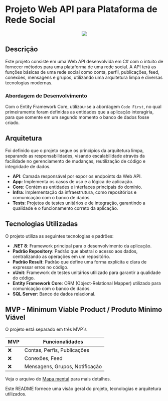 
# Projeto Web API para Plataforma de Rede Social

<p align="center">
<img loading="lazy" src="http://img.shields.io/static/v1?label=STATUS&message=EM%20DESENVOLVIMENTO&color=GREEN&style=for-the-badge"/>
</p>

## Descrição

Este projeto consiste em uma Web API desenvolvida em C# com o intuito de fornecer métodos para uma plataforma de uma rede social. A API terá as funções básicas de uma rede social como conta, perfil, publicações, feed, conexões, mensagens e grupos, utilizando uma arquitetura limpa e diversas tecnologias modernas.

### Abordagem de Desenvolvimento

Com o Entity Framework Core, utilizou-se a abordagem ```Code First```, no qual primeiramente foram definidas as entidades que a aplicação interagiria, para que somente em um segundo momento o banco de dados fosse criado.

## Arquitetura

Foi definido que o projeto segue os princípios da arquitetura limpa, separando as responsabilidades, visando escalabilidade através da facilidade no gerenciamento de mudanças, reutilização de código e integridade de dados.

- **API**: Camada responsável por expor os endpoints da Web API.
- **App**: Implementa os casos de uso e a lógica de aplicação.
- **Core**: Contém as entidades e interfaces principais do domínio.
- **Infra**: Implementação da infraestrutura, como repositórios e comunicação com o banco de dados.
- **Tests**: Projetos de testes unitários e de integração, garantindo a qualidade e o funcionamento correto da aplicação.

## Tecnologias Utilizadas

O projeto utiliza as seguintes tecnologias e padrões:

- **.NET 8**: Framework principal para o desenvolvimento da aplicação.
- **Padrão Repository**: Padrão que abstrai o acesso aos dados, centralizando as operações em um repositório.
- **Padrão Result**: Padrão que define uma forma explícita e clara de expressar erros no código.
- **xUnit**: Framework de testes unitários utilizado para garantir a qualidade do código.
- **Entity Framework Core**: ORM (Object-Relational Mapper) utilizado para comunicação com o banco de dados.
- **SQL Server**: Banco de dados relacional.


## MVP - Minimum Viable Product / Produto Mínimo Viável

O projeto está separado em três MVP´s

|  MVP  | Funcionalidades                      |
|------| -----------------------------  | 
|  ❌ | Contas, Perfis, Publicações    |
|  ❌ | Conexões, Feed                 |
|  ❌ | Mensagens, Grupos, Notificação | 


Veja o arquivo do [Mapa mental](https://whimsical.com/rede-social-6UBbX3SJ9EbBRSMnMALTT1@6HYTAunKLgTVZHLsowqA4wWZ9LHV3gA95Wy9epW8wAaCTvF) para mais detalhes.


Este README fornece uma visão geral do projeto, tecnologias e arquitetura utilizados.
